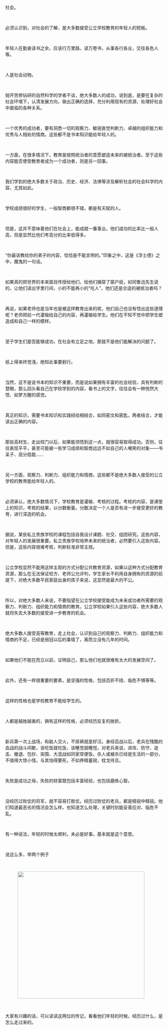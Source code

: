 <p data-pid="NkKLpV9b">社会。</p><p><br></p><p data-pid="4gQoGfAv">必须认识到，对社会的了解，是大多数接受公立学校教育的年轻人的短板。</p><p><br></p><p data-pid="LRFT1gF0">年轻人在勤奋读书之余，应该行万里路，读万卷书，从事各行各业，交往各色人等。</p><p><br></p><p data-pid="tvTI6IZp">人是社会动物。</p><p><br></p><p data-pid="-DjTp-zD">抛开苦修钻研的自然科学的学者不谈，绝大多数人的成功，说到底，是要在复杂的社会环境下，认清发展方向，做出正确的选择，充分利用现有的资源，处理好社会中面临的各种关系。</p><p><br></p><p data-pid="S6i_D1RQ">一个优秀的成功者，要有洞悉一切的观察力、敏锐直觉判断力、卓越的组织能力和优秀与人相处的情商。这些都不是书本知识能给年轻人的。</p><p><br></p><p data-pid="KHgLDYHL">一方面，在很多情况下，教育是按照统治者的意愿塑造未来的被统治者。至于这些内容能否使受教育者成为一个成功者，则是另一回事。</p><p><br></p><p data-pid="H8fHUbiy">我们学到的绝大多数关于政治、历史、经济、法律等涉及解析社会的社会科学的内容，尤其如此。</p><p><br></p><p data-pid="dB8bH1Th">学校成绩很好的学生，一般智商都很不错，都是有天赋的人。</p><p><br></p><p data-pid="aIC_Sda-">但是，这并不意味着他们在社会上，能成就一番事业。他们成功的比率比一般人高，但是显然比他们考高分的比率低得多。</p><p><br></p><p data-pid="QEHq2SzM">“你最该教给你的弟子的内容，恰恰是不能言明的。”印象之中，这是《浮士德》之中，魔鬼的一句话。</p><p><br></p><p data-pid="bADxrYVg">如果真的把世界的本来面目传授给他们，给他们捅穿了窗户纸，如同鲁迅先生说的，让他们读出字里行间，小的不能再小的“吃人”，他们还是合适的被统治者吗？</p><p><br></p><p data-pid="Xr6ubF1M">再说，如果老师也是当年也是被这样教育出来的呢，他们自己也没有悟出这些道理呢？老师把前一代灌输给自己的内容，再灌输给学生。他们在不知不觉中把学生塑造成和自己一样的模样。</p><p><br></p><p data-pid="LNbjQCmn">至于学生们是否能够成功，在社会有立足之地，那就不是他们能解决的问题了。</p><p><br></p><p data-pid="5PGaoQRR">纸上得来终觉浅，绝知此事要躬行。</p><p><br></p><p data-pid="R_a8yRIw">当然，这不是说书本的知识不重要，而是说如果拥有丰富的社会经验，具有判断的慧眼，那么回头看自己在学校学到的内容，看书上的文字，往往会有一种恍然大悟、如梦方醒的感觉。</p><p><br></p><p data-pid="W5DmHzvd">真正的知识，需要书本知识和实践经验相结合，如同密文和密匙，两者结合，才能读出正确的内容。</p><p><br></p><p data-pid="l_vBOklp">那些高材生，走出校门以后，如果能领悟到这一点，就很容易取得成功。否则，往往表现平平，甚至可能被一些学习成绩和智商远远不如自己的人嘲笑的对象——书呆子、高分低能……</p><p><br></p><p data-pid="v6OY_FKZ">另一方面，观察力、判断力、组织能力和情商，这些都不是绝大多数人接受的公立学校的教育能给年轻人的。</p><p><br></p><p data-pid="CosLG4Ll">必须承认，绝大多数情况下，学校教育是灌输、考核的过程。考核的内容，是课堂上的知识，考核的结果，以分数衡量。分数决定一个人是否有进一步接受更好的教育，进行深造的机会。</p><p><br></p><p data-pid="FO71ZM6A">据说，某些私立贵族学校的课程包括自我设计课题、社交、组团研究。这些内容，对年轻人的发展很重要。私立贵族学校培养未来的统治者，必然要引入这些内容。但是，这些内容很难考核，判断标准非常主观。</p><p><br></p><p data-pid="D4PoP9DF">公立学校显然不能用这样主观的方式分配公共教育资源，如果以这种方式分配教育资源，那么在无法保证校方、老师公允评判，学生家长不利用自身拥有的资源的前提下，对绝大多数平民家庭出身的孩子来说，这显然是最大的不公。</p><p><br></p><p data-pid="EqxQ1BUm">所以，对绝大多数人来说，不要指望在公立学校接受能成为未来成功者所需要的观察力、判断力、组织能力和情商的教育。公立学校如果引入这些内容，绝大多数人就将失去大多数的接受进一步教育的机会。</p><p><br></p><p data-pid="NwI87_Bb">绝大多数人接受高等教育，走上社会，认识到自己的观察力、判断力、组织能力和情商的不足，已经是弱冠以后的事情了，离而立没有几年的时间。</p><p><br></p><p data-pid="haqYkcbx">如果他们不能在而立以前，证明自己，那么他们也就很难有太大的发展空间了。</p><p><br></p><p data-pid="LjyCpFj-">此外，还有一样很重要的要素，是坚强的性格，包括百折不挠、临危不惧等等。</p><p><br></p><p data-pid="URFWZDzN">这样的性格也是学校教育不能给学生的。</p><p><br></p><p data-pid="0uw3OqIq">人都是越挫越勇的，拥有这样的性格，必须经历反复的挫折。</p><p><br></p><p data-pid="UPNNr82z">新兵第一次上战场，和敌人交火，不尿裤就是好汉。身经百战以后，老兵在残酷的血战的战斗间歇，该吃饭就吃饭，该睡觉就睡觉。对老兵来说，进攻、防守、追击、撤退、包抄、突围、大混战如同家常便饭，杀人或被杀已经是生活的一部分，不值得大惊小怪。与其怕得要死，不如养精蓄锐，枕戈待旦。</p><p><br></p><p data-pid="QFOozBBv">失败是成功之母，失败的财富既包括丰富经验，也包括磨练心智。</p><p><br></p><p data-pid="gUg69mud">没经历过败仗的将军，就不容易打胜仗。经历过败仗的老兵，都是精锐中精锐。他们知道最恶劣的情况会怎么样，也知道怎么处理，关键时刻能妥善应对、临危不乱。</p><p><br></p><p data-pid="4iYx8klH">有一种说法，年轻的时候太顺利，未必是好事。基本就是这个意思。</p><p><br></p><p data-pid="dr9dQiKg">说这么多，举两个例子</p><p><br></p><figure data-size="normal"><img src="https://pic1.zhimg.com/v2-94d89e26c501f11cf97f9b0c6c4bf5bd_720w.jpg?source=d16d100b" data-caption="" data-size="normal" data-rawwidth="405" data-rawheight="450" class="content_image" width="405"></figure><p><br></p><p data-pid="_1MNJLOW">大家有兴趣的话，可以读读这两位的传记，看看他们年轻的时候，经历过什么，是怎么走过来的。</p>